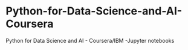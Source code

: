 # Python-for-Data-Science-and-AI- Coursera
Python for Data Science and AI - Coursera/IBM -Jupyter notebooks
